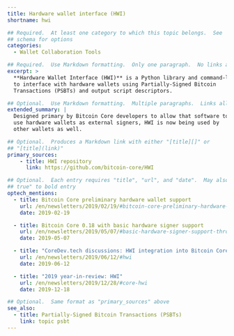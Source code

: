 ```yaml
---
title: Hardware wallet interface (HWI)
shortname: hwi

## Required.  At least one category to which this topic belongs.  See
## schema for options
categories:
  - Wallet Collaboration Tools

## Required.  Use Markdown formatting.  Only one paragraph.  No links allowed.
excerpt: >
  **Hardware Wallet Interface (HWI)** is a Python library and command-line tool used
  to interface with hardware wallets using Partially-Signed Bitcoin
  Transactions (PSBTs) and output script descriptors.

## Optional.  Use Markdown formatting.  Multiple paragraphs.  Links allowed.
extended_summary: |
  Designed primary by Bitcoin Core developers to allow that software to
  use hardware wallets as external signers, HWI is now being used by
  other wallets as well.

## Optional.  Produces a Markdown link with either "[title][]" or
## "[title](link)"
primary_sources:
    - title: HWI repository
      link: https://github.com/bitcoin-core/HWI

## Optional.  Each entry requires "title", "url", and "date".  May also use "feature:
## true" to bold entry
optech_mentions:
  - title: Bitcoin Core preliminary hardware wallet support
    url: /en/newsletters/2019/02/19/#bitcoin-core-preliminary-hardware-wallet-support
    date: 2019-02-19

  - title: Bitcoin Core 0.18 with basic hardware signer support
    url: /en/newsletters/2019/05/07/#basic-hardware-signer-support-through-independent-tool
    date: 2019-05-07

  - title: "CoreDev.tech discussions: HWI integration into Bitcoin Core"
    url: /en/newsletters/2019/06/12/#hwi
    date: 2019-06-12

  - title: "2019 year-in-review: HWI"
    url: /en/newsletters/2019/12/28/#core-hwi
    date: 2019-12-18

## Optional.  Same format as "primary_sources" above
see_also:
  - title: Partially-Signed Bitcoin Transactions (PSBTs)
    link: topic psbt
---
```


